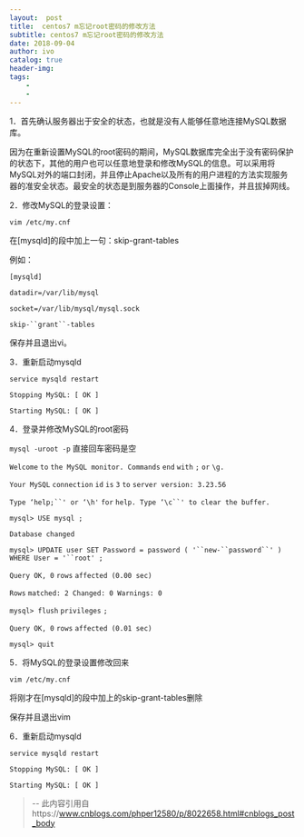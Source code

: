 ```yaml
---
layout:  post
title:  centos7 m忘记root密码的修改方法
subtitle: centos7 m忘记root密码的修改方法 
date: 2018-09-04
author: ivo
catalog: true
header-img:
tags:
    - 
    - 
---
```


1．首先确认服务器出于安全的状态，也就是没有人能够任意地连接MySQL数据库。

因为在重新设置MySQL的root密码的期间，MySQL数据库完全出于没有密码保护的状态下，其他的用户也可以任意地登录和修改MySQL的信息。可以采用将MySQL对外的端口封闭，并且停止Apache以及所有的用户进程的方法实现服务器的准安全状态。最安全的状态是到服务器的Console上面操作，并且拔掉网线。

2．修改MySQL的登录设置：


`vim /etc/my.cnf`

在[mysqld]的段中加上一句：skip-grant-tables

例如：


`[mysqld]`

`datadir=/var/lib/mysql`

`socket=/var/lib/mysql/mysql.sock`

`skip-``grant``-tables`

保存并且退出vi。

3．重新启动mysqld


`service mysqld restart`

`Stopping MySQL: [ OK ]`

`Starting MySQL: [ OK ]`

4．登录并修改MySQL的root密码

`mysql -uroot -p` 直接回车密码是空


`Welcome` `to` `the MySQL monitor. Commands` `end` `with` `;` `or` `\g.`

`Your MySQL` `connection` `id` `is` `3` `to` `server version: 3.23.56`

`Type ‘help;``' or ‘\h'` `for` `help. Type ‘\c``' to clear the buffer.`

`mysql> USE mysql ;`

`Database changed`

`mysql> UPDATE user SET Password = password ( '``new-``password``' ) WHERE User = '``root' ;`

`Query OK, 0` `rows` `affected (0.00 sec)`

`Rows` `matched: 2 Changed: 0 Warnings: 0`

`mysql> flush` `privileges` `;`

`Query OK, 0` `rows` `affected (0.01 sec)`

`mysql> quit`

5．将MySQL的登录设置修改回来

`vim /etc/my.cnf`

将刚才在[mysqld]的段中加上的skip-grant-tables删除

保存并且退出vim

6．重新启动mysqld

`service mysqld restart`

`Stopping MySQL: [ OK ]`

`Starting MySQL: [ OK ]`
>
> --  此内容引用自https://www.cnblogs.com/phper12580/p/8022658.html#cnblogs_post_body
